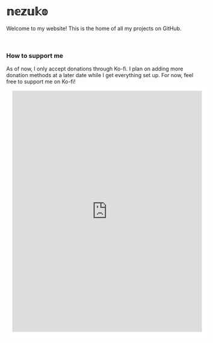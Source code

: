 <h1>𝕟𝕖𝕫𝕦𝕜𝕠</h1>


Welcome to my website! This is the home of all my projects on GitHub.


<html>
&nbsp;&nbsp;
&nbsp;&nbsp;
&nbsp;&nbsp;
&nbsp;&nbsp;
&nbsp;&nbsp;
&nbsp;&nbsp;
&nbsp;&nbsp;
&nbsp;&nbsp;
&nbsp;&nbsp;
&nbsp;&nbsp;
&nbsp;&nbsp;
&nbsp;&nbsp;
</html>

<h3>How to support me</h3>
As of now, I only accept donations through Ko-fi. I plan on adding more donation methods at a later date while I get everything set up. For now, feel free to support me on Ko-fi!

<html> <iframe src='https://ko-fi.com/je_suis_nezuko/?hidefeed=true&widget=true&embed=true' style='border:none;width:100%;padding:16px;background:#ffffff;' height='640' title='je_suis_nezuko'></iframe> </html>
